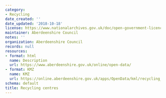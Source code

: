 ```yaml
---
category:
- Recycling
date_created: ''
date_updated: '2018-10-18'
license: https://www.nationalarchives.gov.uk/doc/open-government-licence/version/3/
maintainer: Aberdeenshire Council
notes: ''
organization: Aberdeenshire Council
records: null
resources:
- format: html
  name: Description
  url: https://www.aberdeenshire.gov.uk/online/open-data/
- format: KMZ
  name: KMZ
  url: https://online.aberdeenshire.gov.uk/apps/OpenData/kml/recycling_centres.kmz
schema: default
title: Recycling centres
---
```

